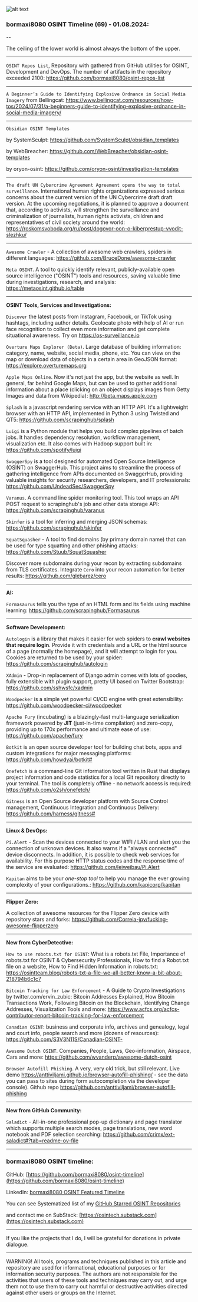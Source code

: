 ![alt text](img/69.jpg)

### bormaxi8080 OSINT Timeline (69) - 01.08.2024:

--

The ceiling of the lower world is almost always the bottom of the upper.

----

```OSINT Repos List```, Repository with gathered from GitHub utilities for OSINT, Development and DevOps. The number of artifacts in the repository exceeded 2100: https://github.com/bormaxi8080/osint-repos-list

----

```A Beginner’s Guide to Identifying Explosive Ordnance in Social Media Imagery``` from Bellingcat: https://www.bellingcat.com/resources/how-tos/2024/07/31/a-beginners-guide-to-identifying-explosive-ordnance-in-social-media-imagery/

----

```Obsidian OSINT Templates```

by SystemSculpt: https://github.com/SystemSculpt/obsidian_templates

by WebBreacher: https://github.com/WebBreacher/obsidian-osint-templates

by oryon-osint: https://github.com/oryon-osint/investigation-templates

----

```The draft UN Cybercrime Agreement Agreement opens the way to total surveillance```. International human rights organizations expressed serious concerns about the current version of the UN Cybercrime draft draft version. At the upcoming negotiations, it is planned to approve a document that, according to activists, will strengthen the surveillance and criminalization of journalists, human rights activists, children and representatives of civil society around the world: https://roskomsvoboda.org/ru/post/dogovor-oon-o-kiberprestup-vvodit-slezhku/

----

```Awesome Crawler``` - A collection of awesome web crawlers, spiders in different languages: https://github.com/BruceDone/awesome-crawler

```Meta OSINT```. A tool to quickly identify relevant, publicly-available open source intelligence ("OSINT") tools and resources, saving valuable time during investigations, research, and analysis: https://metaosint.github.io/table

----

**OSINT Tools, Services and Investigations:**

```Discover``` the latest posts from Instagram, Facebook, or TikTok using hashtags, including author details. Geolocate photo with help of AI or run face recognition to collect even more information and get complete situational awareness. Try on https://os-surveillance.io

```Overture Maps Explorer (Beta)```. Large database of building information: category, name, website, social media, phone, etc. You can view on the map or download data of objects in a certain area in GeoJSON format: https://explore.overturemaps.org

```Apple Maps Online```. Now it's not just the app, but the website as well. In general, far behind Google Maps, but can be used to gather additional information about a place (clicking on an object displays images from Getty Images and data from Wikipedia): http://beta.maps.apple.com

```Splash``` is a javascript rendering service with an HTTP API. It's a lightweight browser with an HTTP API, implemented in Python 3 using Twisted and QT5: https://github.com/scrapinghub/splash

```Luigi``` is a Python module that helps you build complex pipelines of batch jobs. It handles dependency resolution, workflow management, visualization etc. It also comes with Hadoop support built in: https://github.com/spotify/luigi

```SwaggerSpy``` is a tool designed for automated Open Source Intelligence (OSINT) on SwaggerHub. This project aims to streamline the process of gathering intelligence from APIs documented on SwaggerHub, providing valuable insights for security researchers, developers, and IT professionals: https://github.com/UndeadSec/SwaggerSpy

```Varanus```. A command line spider monitoring tool. This tool wraps an API POST request to scrapinghub's job and other data storage API: https://github.com/scrapinghub/varanus

```Skinfer``` is a tool for inferring and merging JSON schemas: https://github.com/scrapinghub/skinfer

```SquatSquasher``` - A tool to find domains (by primary domain name) that can be used for type squatting and other phishing attacks: https://github.com/Stuub/SquatSquasher

Discover more subdomains during your recon by extracting subdomains from TLS certificates. Integrate ```Cero``` into your recon automation for better results: https://github.com/glebarez/cero

----

**AI:**

```Formasaurus``` tells you the type of an HTML form and its fields using machine learning: https://github.com/scrapinghub/Formasaurus

---

**Software Development:**

```Autologin``` is a library that makes it easier for web spiders to **crawl websites that require login**. Provide it with credentials and a URL or the html source of a page (normally the homepage), and it will attempt to login for you. Cookies are returned to be used by your spider: https://github.com/scrapinghub/autologin

```XAdmin``` - Drop-in replacement of Django admin comes with lots of goodies, fully extensible with plugin support, pretty UI based on Twitter Bootstrap: https://github.com/sshwsfc/xadmin

```Woodpecker``` is a simple yet powerful CI/CD engine with great extensibility: https://github.com/woodpecker-ci/woodpecker

```Apache Fury``` (incubating) is a blazingly-fast multi-language serialization framework powered by **JIT** (just-in-time compilation) and zero-copy, providing up to 170x performance and ultimate ease of use: https://github.com/apache/fury

```Botkit``` is an open source developer tool for building chat bots, apps and custom integrations for major messaging platforms: https://github.com/howdyai/botkit#

```Onefetch``` is a command-line Git information tool written in Rust that displays project information and code statistics for a local Git repository directly to your terminal. The tool is completely offline - no network access is required: https://github.com/o2sh/onefetch/

```Gitness``` is an Open Source developer platform with Source Control management, Continuous Integration and Continuous Delivery: https://github.com/harness/gitness#

----

**Linux & DevOps:**

```Pi.Alert``` - Scan the devices connected to your WIFI / LAN and alert you the connection of unknown devices. It also warns if a "always connected" device disconnects. In addition, it is possible to check web services for availability. For this purpose HTTP status codes and the response time of the service are evaluated: https://github.com/leiweibau/Pi.Alert

```Kapitan``` aims to be your _one-stop tool_ to help you manage the ever growing complexity of your configurations.: https://github.com/kapicorp/kapitan

----

**Flipper Zero:**

A collection of awesome resources for the Flipper Zero device with repository stars and forks: https://github.com/Correia-jpv/fucking-awesome-flipperzero

----

**New from CyberDetective:**

```How to use robots.txt for OSINT```: What is a robots.txt File, Importance of robots.txt for OSINT & Cybersecurity Professionals, How to find a Robot.txt file on a website, How to Find Hidden Information in robots.txt: https://osintteam.blog/robots-txt-a-file-we-all-better-know-a-bit-about-218794b6c1c7

```Bitcoin Tracking for Law Enforcement``` - A Guide to Crypto Investigations by twitter.com/ervin_zubic: Bitcoin Addresses Explained, How Bitcoin Transactions Work, Following Bitcoin on the Blockchain, Identifying Change Addresses, Visualization Tools and more: https://www.acfcs.org/acfcs-contributor-report-bitcoin-tracking-for-law-enforcement

```Canadian OSINT```: business and corporate info, archives and genealogy, legal and court info, people search and more (dozens of resources): https://github.com/S3V3N11S/Canadian-OSINT-

```Awesome Dutch OSINT```. Companies, People, Laws, Geo-information, Airspace, Cars and more: https://github.com/wvanderp/awesome-dutch-osint

```Browser Autofill Phishing```. A very, very old trick, but still relevant. Live demo https://anttiviljami.github.io/browser-autofill-phishing/ - see the data you can pass to sites during form autocompletion via the developer console). Github repo https://github.com/anttiviljami/browser-autofill-phishing

----

**New from GitHub Community:**

```Saladict``` - All-in-one professional pop-up dictionary and page translator which supports multiple search modes, page translations, new word notebook and PDF selection searching: https://github.com/crimx/ext-saladict#?tab=readme-ov-file

----
### bormaxi8080 OSINT timeline:

GitHub: [https://github.com/bormaxi8080/osint-timeline](https://github.com/bormaxi8080/osint-timeline)

LinkedIn: [bormaxi8080 OSINT Featured Timeline](https://www.linkedin.com/in/osintech/details/featured/)

You can see Systematized list of my [GitHub Starred OSINT Repositories](https://github.com/bormaxi8080/osint-repos-list)

and contact me on SubStack: [https://osintech.substack.com](https://osintech.substack.com)

----

If you like the projects that I do, I will be grateful for donations in private dialogue.

----

WARNING! All tools, programs and techniques published in this article and repository are used for informational, educational purposes or for information security purposes. The authors are not responsible for the activities that users of these tools and techniques may carry out, and urge them not to use them to carry out harmful or destructive activities directed against other users or groups on the Internet.
